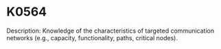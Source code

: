 # K0564
Description: Knowledge of the characteristics of targeted communication networks (e.g., capacity, functionality, paths, critical nodes).
